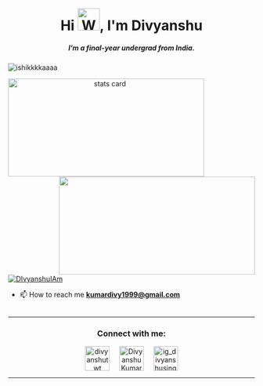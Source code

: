 <h1 align="center">Hi <img src="https://raw.githubusercontent.com/nixin72/nixin72/master/wave.gif" 
         alt="Waving hand animated gif"
         height="45"
         width="45" />, I'm Divyanshu</h1>
<h5 align="center">
I’m a final-year undergrad from India. 
</h5>
<p align="left"> <img src="https://komarev.com/ghpvc/?username=divyanshugit&label=Profile%20views&color=0e75b6&style=flat" alt="ishikkkkaaaa" /> </p>
<p>
<a align= "center" href="https://github.com/divyanshugit">
<img alt= "stats card" height="200px" width="400" src="https://github-readme-streak-stats.herokuapp.com/?user=divyanshugit&theme=radical">
<img align="right" height="200px" width="400" src="https://github-readme-stats.vercel.app/api?username=divyanshugit&count_private=true&theme=radical&show_icons=true" />
</p>

<p align="left"> <a href="https://twitter.com/DIvyanshuIAm" target="blank"><img src="https://img.shields.io/twitter/follow/DIvyanshuIAm?logo=twitter&style=for-the-badge" alt="DIvyanshuIAm" /></a> </p>

 - 📫 How to reach me **kumardivy1999@gmail.com**
<br><br>
<hr>

<h3 align="center">Connect with me:</h3>
<p align="center">
<a href="https://twitter.com/divyanshutwt" target="blank"><img align="center" src="https://img.icons8.com/cute-clipart/64/000000/twitter.png" alt="divyanshutwt" height="50" width="50" /></a> &nbsp;&nbsp;&nbsp;
<a href="https://www.linkedin.com/in/divyanshuusingh/" target="blank"><img align="center" src="https://img.icons8.com/cute-clipart/64/000000/linkedin.png" alt="Divyanshu Kumar" height="50" width="50" /></a>&nbsp;&nbsp;&nbsp;&nbsp;
<a href="https://instagram.com/ig_divyanshuusingh" target="blank"><img align="center" src="https://img.icons8.com/cute-clipart/64/000000/instagram-new.png" alt="ig_divyanshusingh" height="50" width="50" /></a>
</p>

<hr>

